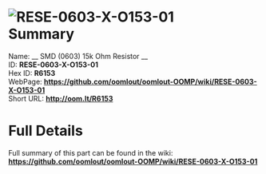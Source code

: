 
![RESE-0603-X-O153-01](https://github.com/oomlout/oomlout-OOMP/blob/master/parts/RESE-0603-X-O153-01/RESE-0603-X-O153-01_420.jpg)   
Summary
=================
  
Name: __ SMD (0603) 15k Ohm Resistor __    
ID: __RESE-0603-X-O153-01__   
Hex ID: __R6153__   
WebPage: __https://github.com/oomlout/oomlout-OOMP/wiki/RESE-0603-X-O153-01__   
Short URL: __http://oom.lt/R6153__   

Full Details
==========================
Full summary of this part can be found in the wiki:   
__https://github.com/oomlout/oomlout-OOMP/wiki/RESE-0603-X-O153-01__    

